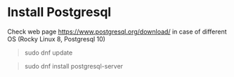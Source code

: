 # Install Postgresql

Check web page https://www.postgresql.org/download/ in case of different OS (Rocky Linux 8, Postgresql 10)
>sudo dnf update

>sudo dnf install postgresql-server

